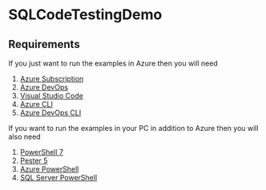 # SQLCodeTestingDemo

## Requirements

If you just want to run the examples in Azure then you will need

1. [Azure Subscription](https://azure.microsoft.com/en-us/free)
2. [Azure DevOps](https://azure.microsoft.com/en-us/services/devops/)
3. [Visual Studio Code](https://code.visualstudio.com)
4. [Azure CLI](https://docs.microsoft.com/en-us/cli/azure/install-azure-cli)
5. [Azure DevOps CLI](https://docs.microsoft.com/en-us/azure/devops/cli/?view=azure-devops)

If you want to run the examples in your PC in addition to Azure then you will also need

1. [PowerShell 7](https://docs.microsoft.com/en-us/powershell/scripting/install/installing-powershell?view=powershell-7)
2. [Pester 5](https://www.powershellgallery.com/packages/Pester/5.0.3)
3. [Azure PowerShell](https://docs.microsoft.com/en-us/powershell/azure/install-az-ps?view=azps-5.0.0)
4. [SQL Server PowerShell](https://docs.microsoft.com/en-us/sql/powershell/download-sql-server-ps-module?view=sql-server-ver15)